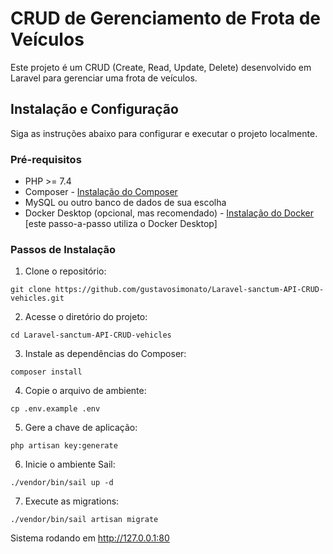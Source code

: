 # CRUD de Gerenciamento de Frota de Veículos

Este projeto é um CRUD (Create, Read, Update, Delete) desenvolvido em Laravel para gerenciar uma frota de veículos.

## Instalação e Configuração

Siga as instruções abaixo para configurar e executar o projeto localmente.

### Pré-requisitos

- PHP >= 7.4
- Composer - [Instalação do Composer](https://getcomposer.org/download/)
- MySQL ou outro banco de dados de sua escolha
- Docker Desktop (opcional, mas recomendado) - [Instalação do Docker](https://www.docker.com/products/docker-desktop)
[este passo-a-passo utiliza o Docker Desktop]
### Passos de Instalação

1. Clone o repositório:
```
git clone https://github.com/gustavosimonato/Laravel-sanctum-API-CRUD-vehicles.git
```

2. Acesse o diretório do projeto:
```
cd Laravel-sanctum-API-CRUD-vehicles
```

3. Instale as dependências do Composer:
```
composer install
```

4. Copie o arquivo de ambiente:
```
cp .env.example .env
```

5. Gere a chave de aplicação:
```
php artisan key:generate
```

6. Inicie o ambiente Sail:
```
./vendor/bin/sail up -d
```

7. Execute as migrations:
```
./vendor/bin/sail artisan migrate
```

Sistema rodando em http://127.0.0.1:80
